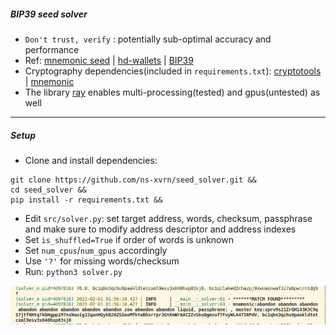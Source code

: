 ##### BIP39 seed solver

- `Don't trust, verify` : potentially sub-optimal accuracy and performance 
- Ref: [mnemonic seed](https://learnmeabitcoin.com/technical/mnemonic) | [hd-wallets](https://learnmeabitcoin.com/technical/hd-wallets) | [BIP39](https://github.com/bitcoin/bips/blob/master/bip-0039.mediawiki)
- Cryptography dependencies(included in `requirements.txt`): [cryptotools](https://github.com/mcdallas/cryptotools) | [mnemonic](https://github.com/trezor/python-mnemonic)
- The library [ray](https://stackoverflow.com/questions/70854334/run-a-python-function-on-a-gpu-using-ray) enables multi-processing(tested) and gpus(untested) as well


---
##### Setup

- Clone and install dependencies:
```
git clone https://github.com/ns-xvrn/seed_solver.git &&
cd seed_solver &&
pip install -r requirements.txt &&
```
- Edit `src/solver.py`: set target address, words, checksum, passphrase and make sure to modify address descriptor and address indexes
- Set `is_shuffled=True` if order of words is unknown
- Set `num_cpus`/`num_gpus` accordingly
- Use `'?'` for missing words/checksum
- Run: `python3 solver.py`

![alt solver](solver.png)